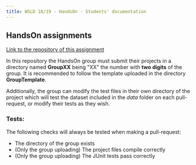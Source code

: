 ```yaml
---
title: WSLD 18/19 - HandsOn - Students' documentation
---
```


## HandsOn assignments

[Link to the repository of this assignment](https://github.com/WebSemanticsAndLinkedData/HandsOn)

In this repository the HandsOn group must submit their projects in a directory named **GroupXX** being "XX" the number with **two digits** of the group. It is recommended to follow the template uploaded in the directory **GroupTemplate**.

Additionally, the group can modify the test files in their own directory of the project which will test the dataset included in the *data* folder on each pull-request, or modify their tests as they wish.

### Tests:
The following checks will always be tested when making a pull-request:
* The directory of the group exists
* (Only the group uploading) The project files compile correctly
* (Only the group uploading) The JUnit tests pass correctly
